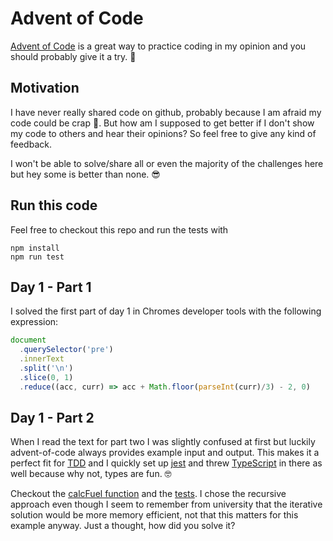 # Advent of Code

[Advent of Code](https://adventofcode.com/2019) is a great way to practice coding in my opinion and you should probably give it a try. 🚀

## Motivation
I have never really shared code on github, probably because I am afraid my code could be crap 💩.
But how am I supposed to get better if I don't show my code to others and hear their opinions? 
So feel free to give any kind of feedback.

I won't be able to solve/share all or even the majority of the challenges here but hey some is better than none. 😎

## Run this code
Feel free to checkout this repo and run the tests with 
```
npm install
npm run test
```

## Day 1 - Part 1
I solved the first part of day 1 in Chromes developer tools with the following expression:

```javascript
document
  .querySelector('pre')
  .innerText
  .split('\n')
  .slice(0, 1)
  .reduce((acc, curr) => acc + Math.floor(parseInt(curr)/3) - 2, 0)
```

## Day 1 - Part 2
When I read the text for part two I was slightly confused at first but luckily advent-of-code always provides example input and output. This makes it a perfect fit for [TDD](https://en.wikipedia.org/wiki/Test-driven_development) and I quickly set up [jest](https://jestjs.io/) and threw [TypeScript](https://www.typescriptlang.org/) in there as well because why not, types are fun. 🤓

Checkout the [calcFuel function](./src/day-01/day-01.ts) and the [tests](./src/day-01/day-01.test.ts). I chose the recursive approach even though I seem to remember from university that the iterative solution would be more memory efficient, not that this matters for this example anyway. Just a thought, how did you solve it?